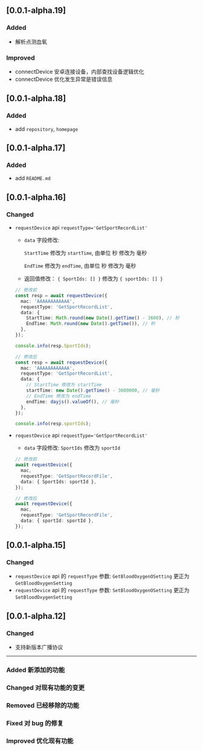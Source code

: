 ## [0.0.1-alpha.19]

### Added

- 解析点测血氧

### Improved

- connectDevice 安卓连接设备，内部查找设备逻辑优化
- connectDevice 优化发生异常是错误信息

## [0.0.1-alpha.18]

### Added

- add `repository`, `homepage`

## [0.0.1-alpha.17]

### Added

- add `README.md`

## [0.0.1-alpha.16]

### Changed

- `requestDevice` api `requestType='GetSportRecordList'`

  - `data` 字段修改:

    `StartTime` 修改为 `startTime`, 由单位 秒 修改为 毫秒

    `EndTime` 修改为 `endTime`, 由单位 秒 修改为 毫秒

  - 返回值修改：
    `{ SportIds: [] }` 修改为 `{ sportIds: [] }`

  ```ts
  // 修改前
  const resp = await requestDevice({
    mac: 'AAAAAAAAAAAA',
    requestType: 'GetSportRecordList',
    data: {
      StartTime: Math.round(new Date().getTime() - 3600), // 秒
      EndTime: Math.round(new Date().getTime()), // 秒
    },
  });

  console.info(resp.SportIds);

  // 修改后
  const resp = await requestDevice({
    mac: 'AAAAAAAAAAAA',
    requestType: 'GetSportRecordList',
    data: {
      // StartTime 修改为 startTime
      startTime: new Date().getTime() - 3600000, // 毫秒
      // EndTime 修改为 endTime
      endTime: dayjs().valueOf(), // 毫秒
    },
  });

  console.info(resp.sportIds);
  ```

- `requestDevice` api `requestType='GetSportRecordList'`

  - `data` 字段修改: `SportIds` 修改为 `sportId`

  ```ts
  // 修改前
  await requestDevice({
    mac,
    requestType: 'GetSportRecordFile',
    data: { SportIds: sportId },
  });

  // 修改后
  await requestDevice({
    mac,
    requestType: 'GetSportRecordFile',
    data: { sportId: sportId },
  });
  ```

## [0.0.1-alpha.15]

### Changed

- `requestDevice` api 的 `requestType` 参数: `GetBloodOxygenOSetting` 更正为 `GetBloodOxygenSetting`
- `requestDevice` api 的 `requestType` 参数: `SetBloodOxygenOSetting` 更正为 `SetBloodOxygenSetting`

## [0.0.1-alpha.12]

### Changed

- 支持新版本广播协议

---

### Added 新添加的功能

### Changed 对现有功能的变更

### Removed 已经移除的功能

### Fixed 对 bug 的修复

### Improved 优化现有功能
